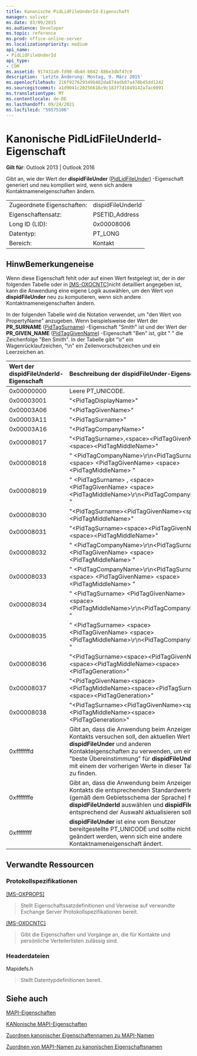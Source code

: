 ```yaml
---
title: Kanonische PidLidFileUnderId-Eigenschaft
manager: soliver
ms.date: 03/09/2015
ms.audience: Developer
ms.topic: reference
ms.prod: office-online-server
ms.localizationpriority: medium
api_name:
- PidLidFileUnderId
api_type:
- COM
ms.assetid: 917431a9-fd90-4b4d-b042-886e3dbf47c0
description: 'Letzte Änderung: Montag, 9. März 2015'
ms.openlocfilehash: 216f927629349b482da874adb07a470b45dd1242
ms.sourcegitcommit: a1d9041c20256616c9c183f7d1049142a7ac6991
ms.translationtype: MT
ms.contentlocale: de-DE
ms.lasthandoff: 09/24/2021
ms.locfileid: "59575106"
---
```

# <a name="pidlidfileunderid-canonical-property"></a>Kanonische PidLidFileUnderId-Eigenschaft

  
  
**Gilt für**: Outlook 2013 | Outlook 2016 
  
Gibt an, wie der Wert der **dispidFileUnder** ([PidLidFileUnder](pidlidfileunder-canonical-property.md)) -Eigenschaft generiert und neu kompiliert wird, wenn sich andere Kontaktnameneigenschaften ändern.
  
|||
|:-----|:-----|
|Zugeordnete Eigenschaften:  <br/> |dispidFileUnderId  <br/> |
|Eigenschaftensatz:  <br/> |PSETID_Address  <br/> |
|Long ID (LID):  <br/> |0x00008006  <br/> |
|Datentyp:  <br/> |PT_LONG  <br/> |
|Bereich:  <br/> |Kontakt  <br/> |
   
## <a name="remarks"></a>HinwBemerkungeneise

Wenn diese Eigenschaft fehlt oder auf einen Wert festgelegt ist, der in der folgenden Tabelle oder in [[MS-OXOCNTC]](https://msdn.microsoft.com/library/9b636532-9150-4836-9635-9c9b756c9ccf%28Office.15%29.aspx)nicht detailliert angegeben ist, kann die Anwendung eine eigene Logik auswählen, um den Wert von **dispidFileUnder** neu zu komputieren, wenn sich andere Kontaktnameneigenschaften ändern. 
  
In der folgenden Tabelle wird die Notation <PropertyName> verwendet, um "den Wert von PropertyName" anzugeben. Wenn beispielsweise der Wert der **PR_SURNAME** ([PidTagSurname](pidtagsurname-canonical-property.md)) -Eigenschaft "Smith" ist und der Wert der **PR_GIVEN_NAME** ([PidTagGivenName](pidtaggivenname-canonical-property.md)) -Eigenschaft "Ben" ist, <PidTagGivenName> <PidTagSurname> gibt " " die Zeichenfolge "Ben Smith". In der Tabelle gibt "\r" ein Wagenrücklaufzeichen, "\n" ein Zeilenvorschubzeichen und <space> ein Leerzeichen an.
  
|**Wert der **dispidFileUnderId-Eigenschaft****|**Beschreibung der **dispidFileUnder-Eigenschaft****|
|:-----|:-----|
|0x00000000  <br/> |Leere PT_UNICODE.  <br/> |
|0x00003001  <br/> |"\<PidTagDisplayName\>"  <br/> |
|0x00003A06  <br/> |"\<PidTagGivenName\>"  <br/> |
|0x00003A11  <br/> |"\<PidTagSurname\>"  <br/> |
|0x00003A16  <br/> |"\<PidTagCompanyName\>"  <br/> |
|0x00008017  <br/> |"\<PidTagSurname\>,\<space\>\<PidTagGivenName\>\<space\>\<PidTagMiddleName\>"  <br/> |
|0x00008018  <br/> |" \<PidTagCompanyName\>\r\n\<PidTagSurname\> , \<space\> \<PidTagGivenName\> \<space\> \<PidTagMiddleName\> "  <br/> |
|0x00008019  <br/> |" \<PidTagSurname\> , \<space\> \<PidTagGivenName\> \<space\> \<PidTagMiddleName\>\r\n\<PidTagCompanyName\> "  <br/> |
|0x00008030  <br/> |"\<PidTagSurname\>\<PidTagGivenName\>\<space\>\<PidTagMiddleName\>"  <br/> |
|0x00008031  <br/> |"\<PidTagSurname\>\<space\>\<PidTagGivenName\>\<space\>\<PidTagMiddleName\>"  <br/> |
|0x00008032  <br/> |" \<PidTagCompanyName\>\r\n\<PidTagSurname\> \<PidTagGivenName\> \<space\> \<PidTagMiddleName\> "  <br/> |
|0x00008033  <br/> |" \<PidTagCompanyName\>\r\n\<PidTagSurname\> \<space\> \<PidTagGivenName\> \<space\> \<PidTagMiddleName\> "  <br/> |
|0x00008034  <br/> |" \<PidTagSurname\> \<PidTagGivenName\> \<space\> \<PidTagMiddleName\>\r\n\<PidTagCompanyName\> "  <br/> |
|0x00008035  <br/> |" \<PidTagSurname\> \<space\> \<PidTagGivenName\> \<space\> \<PidTagMiddleName\>\r\n\<PidTagCompanyName\> "  <br/> |
|0x00008036  <br/> |"\<PidTagSurname\>\<space\>\<PidTagGivenName\>\<space\>\<PidTagMiddleName\>\<space\>\<PidTagGeneration\>"  <br/> |
|0x00008037  <br/> |"\<PidTagGivenName\>\<space\>\<PidTagMiddleName\>\<space\>\<PidTagSurname\>\<space\>\<PidTagGeneration\>"  <br/> |
|0x00008038  <br/> |"\<PidTagSurname\>\<PidTagGivenName\>\<space\>\<PidTagMiddleName\>\<space\>\<PidTagGeneration\>"  <br/> |
|0xfffffffd  <br/> |Gibt an, dass die Anwendung beim Anzeigen des Kontakts versuchen soll, den aktuellen Wert von **dispidFileUnder** und anderen Kontakteigenschaften zu verwenden, um eine "beste Übereinstimmung" für **dispidFileUnderId** mit einem der vorherigen Werte in dieser Tabelle zu finden.  <br/> |
|0xfffffffe  <br/> |Gibt an, dass die Anwendung beim Anzeigen des Kontakts die entsprechenden Standardwerte (gemäß dem Gebietsschema der Sprache) für **dispidFileUnderId** auswählen und **dispidFileUnder** entsprechend der Auswahl aktualisieren soll.  <br/> |
|0xffffffff  <br/> |**dispidFileUnder** ist eine vom Benutzer bereitgestellte PT_UNICODE und sollte nicht geändert werden, wenn sich eine andere Kontaktnameneigenschaft ändert.  <br/> |
   
## <a name="related-resources"></a>Verwandte Ressourcen

### <a name="protocol-specifications"></a>Protokollspezifikationen

[[MS-OXPROPS]](https://msdn.microsoft.com/library/f6ab1613-aefe-447d-a49c-18217230b148%28Office.15%29.aspx)
  
> Stellt Eigenschaftssatzdefinitionen und Verweise auf verwandte Exchange Server Protokollspezifikationen bereit.
    
[[MS-OXOCNTC]](https://msdn.microsoft.com/library/9b636532-9150-4836-9635-9c9b756c9ccf%28Office.15%29.aspx)
  
> Gibt die Eigenschaften und Vorgänge an, die für Kontakte und persönliche Verteilerlisten zulässig sind.
    
### <a name="header-files"></a>Headerdateien

Mapidefs.h
  
> Stellt Datentypdefinitionen bereit.
    
## <a name="see-also"></a>Siehe auch



[MAPI-Eigenschaften](mapi-properties.md)
  
[KANonische MAPI-Eigenschaften](mapi-canonical-properties.md)
  
[Zuordnen kanonischer Eigenschaftennamen zu MAPI-Namen](mapping-canonical-property-names-to-mapi-names.md)
  
[Zuordnen von MAPI-Namen zu kanonischen Eigenschaftsnamen](mapping-mapi-names-to-canonical-property-names.md)

